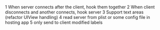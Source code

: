 1 When server connects after the client, hook them together
2 When client disconnects and another connects, hook server
3 Support text areas (refactor UIView handling)
4 read server from plist or some config file in hosting app
5 only send to client modified labels
